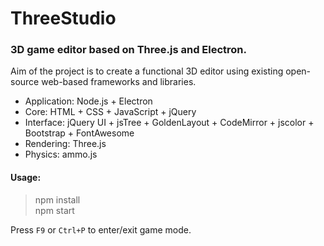 ThreeStudio
===========

### 3D game editor based on Three.js and Electron. ###

Aim of the project is to create a functional 3D editor using existing open-source web-based frameworks and libraries.
- Application: Node.js + Electron
- Core: HTML + CSS + JavaScript + jQuery
- Interface: jQuery UI + jsTree + GoldenLayout + CodeMirror + jscolor + Bootstrap + FontAwesome
- Rendering: Three.js
- Physics: ammo.js

#### Usage: ####

> npm install \
> npm start

Press `F9` or `Ctrl+P` to enter/exit game mode.
